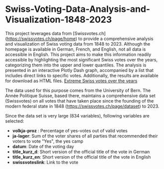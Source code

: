 # Swiss-Voting-Data-Analysis-and-Visualization-1848-2023


This project leverages data from [Swissvotes.ch] (https://swissvotes.ch/page/home) to provide a comprehensive analysis and visualization of Swiss voting data from 1848 to 2023. Although the homepage is available in German, French, and English, not all data is accessible in English. This project aims to make this information readily accessible by highlighting the most significant Swiss votes over the years, categorizing them into the upper and lower quantiles. The analysis is presented in an interactive Plotly Dash graph, accompanied by a list that includes direct links to specific votes. Additionally, the results are available for download as HTML files. [Extreme Swiss votes over the years](https://drive.google.com/uc?export=download&id=14p4r9uy71Lk963vjmU-Skqf6KI3aDMFT)

The data used for this purpose comes from the University of Bern. The Année Politique Suisse, based there, maintains a comprehensive data set
(Swissvotes) on all votes that have taken place since the founding of the modern federal state in 1848 (<https://swissvotes.ch/page/dataset>) to 2023. 

Since the data set is very large (834 variables), following variables are selected: 


-   **volkja-proz** : Percentage of yes-votes out of valid votes
-   **ja-lager**: Sum of the voter shares of all parties that recommended their voters to vote "Yes", the yes camp
-   **datum**: Date of the voting day
-   **title_kurz_d**: Short version of the official title of the vote in German
-   **title_kurz_en**: Short version of the official title of the vote in English
-   **swissvoteslink**: Link to the vote
